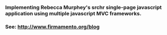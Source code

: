 ### Implementing Rebecca Murphey's srchr single-page javascript application using multiple javascript MVC frameworks.
### See: http://www.firmamento.org/blog 
